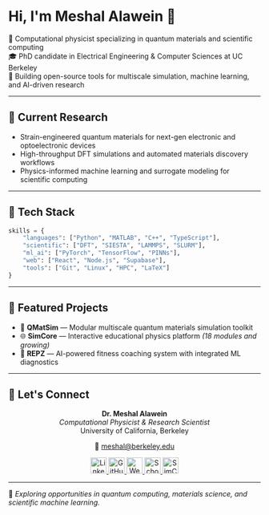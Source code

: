 # Hi, I'm Meshal Alawein 👋

🔬 Computational physicist specializing in quantum materials and scientific computing  
🎓 PhD candidate in Electrical Engineering & Computer Sciences at UC Berkeley  
🚀 Building open-source tools for multiscale simulation, machine learning, and AI-driven research

---

## 🔭 Current Research

- Strain-engineered quantum materials for next-gen electronic and optoelectronic devices  
- High-throughput DFT simulations and automated materials discovery workflows  
- Physics-informed machine learning and surrogate modeling for scientific computing

---

## 🧠 Tech Stack

```python
skills = {
    "languages": ["Python", "MATLAB", "C++", "TypeScript"],
    "scientific": ["DFT", "SIESTA", "LAMMPS", "SLURM"],
    "ml_ai": ["PyTorch", "TensorFlow", "PINNs"],
    "web": ["React", "Node.js", "Supabase"],
    "tools": ["Git", "Linux", "HPC", "LaTeX"]
}
```

---

## 🌟 Featured Projects

- 🧮 **QMatSim** — Modular multiscale quantum materials simulation toolkit  
- 🌐 **SimCore** — Interactive educational physics platform *(18 modules and growing)*  
- 🧠 **REPZ** — AI-powered fitness coaching system with integrated ML diagnostics

---


## 🔗 Let's Connect

<div align="center">

<strong>Dr. Meshal Alawein</strong><br/>
<em>Computational Physicist & Research Scientist</em><br/>
University of California, Berkeley



📧 <a href="mailto:meshal@berkeley.edu" style="color:#003262;">meshal@berkeley.edu</a>

<a href="https://www.linkedin.com/in/meshal-alawein" title="LinkedIn">
  <img src="https://img.shields.io/badge/LinkedIn-0077B5?style=flat&logo=linkedin&logoColor=white" alt="LinkedIn" height="32" />
</a>
<a href="https://github.com/alaweimm90" title="GitHub">
  <img src="https://img.shields.io/badge/GitHub-181717?style=flat&logo=github&logoColor=white" alt="GitHub" height="32" />
</a>
<a href="https://malawein.com" title="Website">
  <img src="https://img.shields.io/badge/Website-003262?style=flat&logo=googlechrome&logoColor=white" alt="Website" height="32" />
</a>
<a href="https://scholar.google.com/citations?user=IB_E6GQAAAAJ&hl=en" title="Google Scholar">
  <img src="https://img.shields.io/badge/Scholar-4285F4?style=flat&logo=googlescholar&logoColor=white" alt="Scholar" height="32" />
</a>
<a href="https://simcore.dev" title="SimCore">
  <img src="https://img.shields.io/badge/SimCore-FDB515?style=flat&logo=atom&logoColor=white" alt="SimCore" height="32" />
</a>

</div>


---

🎯 *Exploring opportunities in quantum computing, materials science, and scientific machine learning.*
